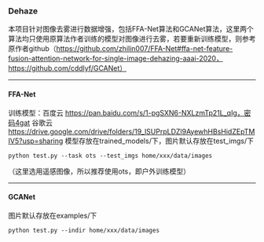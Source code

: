 ### Dehaze

本项目针对图像去雾进行数据增强，包括FFA-Net算法和GCANet算法，这里两个算法均只使用原算法作者训练的模型对图像进行去雾，若要重新训练模型，则参考原作者github（https://github.com/zhilin007/FFA-Net#ffa-net-feature-fusion-attention-network-for-single-image-dehazing-aaai-2020，https://github.com/cddlyf/GCANet）

------

#### FFA-Net

训练模型：百度云 https://pan.baidu.com/s/1-pgSXN6-NXLzmTp21L_qIg，密码4gat
谷歌云 https://drive.google.com/drive/folders/19_lSUPrpLDZl9AyewhHBsHidZEpTMIV5?usp=sharing
模型存放在trained_models/下，图片默认存放在test_imgs/下

```
python test.py --task ots --test_imgs home/xxx/data/images
```

（这里选用遥感图像，所以推荐使用ots，即户外训练模型）

------

#### GCANet

图片默认存放在examples/下

```
python test.py --indir home/xxx/data/images
```

